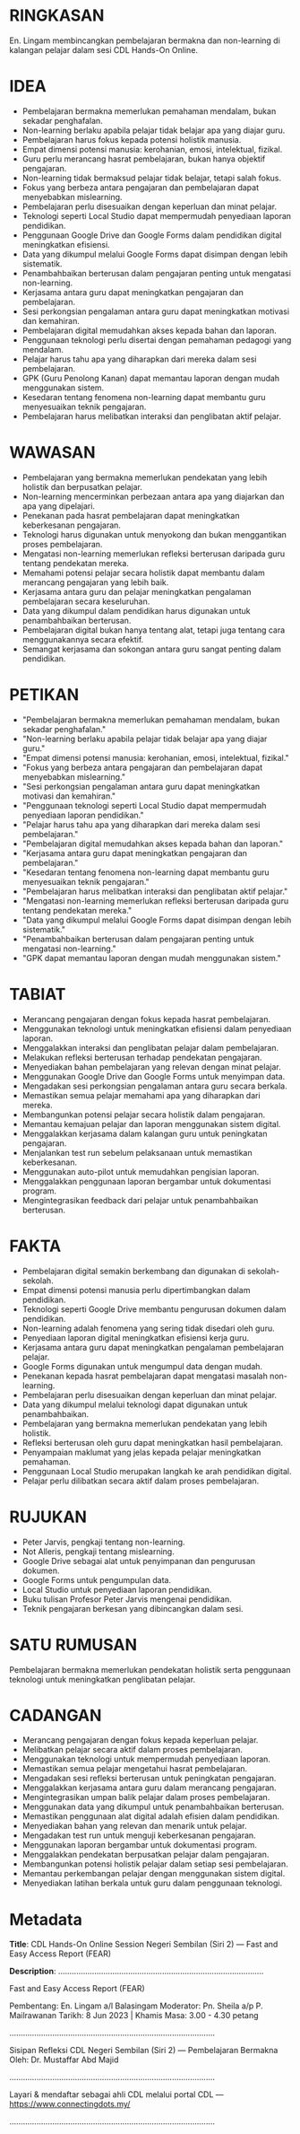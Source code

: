 # RINGKASAN
En. Lingam membincangkan pembelajaran bermakna dan non-learning di kalangan pelajar dalam sesi CDL Hands-On Online.

# IDEA
- Pembelajaran bermakna memerlukan pemahaman mendalam, bukan sekadar penghafalan.
- Non-learning berlaku apabila pelajar tidak belajar apa yang diajar guru.
- Pembelajaran harus fokus kepada potensi holistik manusia.
- Empat dimensi potensi manusia: kerohanian, emosi, intelektual, fizikal.
- Guru perlu merancang hasrat pembelajaran, bukan hanya objektif pengajaran.
- Non-learning tidak bermaksud pelajar tidak belajar, tetapi salah fokus.
- Fokus yang berbeza antara pengajaran dan pembelajaran dapat menyebabkan mislearning.
- Pembelajaran perlu disesuaikan dengan keperluan dan minat pelajar.
- Teknologi seperti Local Studio dapat mempermudah penyediaan laporan pendidikan.
- Penggunaan Google Drive dan Google Forms dalam pendidikan digital meningkatkan efisiensi.
- Data yang dikumpul melalui Google Forms dapat disimpan dengan lebih sistematik.
- Penambahbaikan berterusan dalam pengajaran penting untuk mengatasi non-learning.
- Kerjasama antara guru dapat meningkatkan pengajaran dan pembelajaran.
- Sesi perkongsian pengalaman antara guru dapat meningkatkan motivasi dan kemahiran.
- Pembelajaran digital memudahkan akses kepada bahan dan laporan.
- Penggunaan teknologi perlu disertai dengan pemahaman pedagogi yang mendalam.
- Pelajar harus tahu apa yang diharapkan dari mereka dalam sesi pembelajaran.
- GPK (Guru Penolong Kanan) dapat memantau laporan dengan mudah menggunakan sistem.
- Kesedaran tentang fenomena non-learning dapat membantu guru menyesuaikan teknik pengajaran.
- Pembelajaran harus melibatkan interaksi dan penglibatan aktif pelajar.

# WAWASAN
- Pembelajaran yang bermakna memerlukan pendekatan yang lebih holistik dan berpusatkan pelajar.
- Non-learning mencerminkan perbezaan antara apa yang diajarkan dan apa yang dipelajari.
- Penekanan pada hasrat pembelajaran dapat meningkatkan keberkesanan pengajaran.
- Teknologi harus digunakan untuk menyokong dan bukan menggantikan proses pembelajaran.
- Mengatasi non-learning memerlukan refleksi berterusan daripada guru tentang pendekatan mereka.
- Memahami potensi pelajar secara holistik dapat membantu dalam merancang pengajaran yang lebih baik.
- Kerjasama antara guru dan pelajar meningkatkan pengalaman pembelajaran secara keseluruhan.
- Data yang dikumpul dalam pendidikan harus digunakan untuk penambahbaikan berterusan.
- Pembelajaran digital bukan hanya tentang alat, tetapi juga tentang cara menggunakannya secara efektif.
- Semangat kerjasama dan sokongan antara guru sangat penting dalam pendidikan.

# PETIKAN
- "Pembelajaran bermakna memerlukan pemahaman mendalam, bukan sekadar penghafalan."
- "Non-learning berlaku apabila pelajar tidak belajar apa yang diajar guru."
- "Empat dimensi potensi manusia: kerohanian, emosi, intelektual, fizikal."
- "Fokus yang berbeza antara pengajaran dan pembelajaran dapat menyebabkan mislearning."
- "Sesi perkongsian pengalaman antara guru dapat meningkatkan motivasi dan kemahiran."
- "Penggunaan teknologi seperti Local Studio dapat mempermudah penyediaan laporan pendidikan."
- "Pelajar harus tahu apa yang diharapkan dari mereka dalam sesi pembelajaran."
- "Pembelajaran digital memudahkan akses kepada bahan dan laporan."
- "Kerjasama antara guru dapat meningkatkan pengajaran dan pembelajaran."
- "Kesedaran tentang fenomena non-learning dapat membantu guru menyesuaikan teknik pengajaran."
- "Pembelajaran harus melibatkan interaksi dan penglibatan aktif pelajar."
- "Mengatasi non-learning memerlukan refleksi berterusan daripada guru tentang pendekatan mereka."
- "Data yang dikumpul melalui Google Forms dapat disimpan dengan lebih sistematik."
- "Penambahbaikan berterusan dalam pengajaran penting untuk mengatasi non-learning."
- "GPK dapat memantau laporan dengan mudah menggunakan sistem."

# TABIAT
- Merancang pengajaran dengan fokus kepada hasrat pembelajaran.
- Menggunakan teknologi untuk meningkatkan efisiensi dalam penyediaan laporan.
- Menggalakkan interaksi dan penglibatan pelajar dalam pembelajaran.
- Melakukan refleksi berterusan terhadap pendekatan pengajaran.
- Menyediakan bahan pembelajaran yang relevan dengan minat pelajar.
- Menggunakan Google Drive dan Google Forms untuk menyimpan data.
- Mengadakan sesi perkongsian pengalaman antara guru secara berkala.
- Memastikan semua pelajar memahami apa yang diharapkan dari mereka.
- Membangunkan potensi pelajar secara holistik dalam pengajaran.
- Memantau kemajuan pelajar dan laporan menggunakan sistem digital.
- Menggalakkan kerjasama dalam kalangan guru untuk peningkatan pengajaran.
- Menjalankan test run sebelum pelaksanaan untuk memastikan keberkesanan.
- Menggunakan auto-pilot untuk memudahkan pengisian laporan.
- Menggalakkan penggunaan laporan bergambar untuk dokumentasi program.
- Mengintegrasikan feedback dari pelajar untuk penambahbaikan berterusan.
  
# FAKTA
- Pembelajaran digital semakin berkembang dan digunakan di sekolah-sekolah.
- Empat dimensi potensi manusia perlu dipertimbangkan dalam pendidikan.
- Teknologi seperti Google Drive membantu pengurusan dokumen dalam pendidikan.
- Non-learning adalah fenomena yang sering tidak disedari oleh guru.
- Penyediaan laporan digital meningkatkan efisiensi kerja guru.
- Kerjasama antara guru dapat meningkatkan pengalaman pembelajaran pelajar.
- Google Forms digunakan untuk mengumpul data dengan mudah.
- Penekanan kepada hasrat pembelajaran dapat mengatasi masalah non-learning.
- Pembelajaran perlu disesuaikan dengan keperluan dan minat pelajar.
- Data yang dikumpul melalui teknologi dapat digunakan untuk penambahbaikan.
- Pembelajaran yang bermakna memerlukan pendekatan yang lebih holistik.
- Refleksi berterusan oleh guru dapat meningkatkan hasil pembelajaran.
- Penyampaian maklumat yang jelas kepada pelajar meningkatkan pemahaman.
- Penggunaan Local Studio merupakan langkah ke arah pendidikan digital.
- Pelajar perlu dilibatkan secara aktif dalam proses pembelajaran.

# RUJUKAN
- Peter Jarvis, pengkaji tentang non-learning.
- Not Alleris, pengkaji tentang mislearning.
- Google Drive sebagai alat untuk penyimpanan dan pengurusan dokumen.
- Google Forms untuk pengumpulan data.
- Local Studio untuk penyediaan laporan pendidikan.
- Buku tulisan Profesor Peter Jarvis mengenai pendidikan.
- Teknik pengajaran berkesan yang dibincangkan dalam sesi.

# SATU RUMUSAN
Pembelajaran bermakna memerlukan pendekatan holistik serta penggunaan teknologi untuk meningkatkan penglibatan pelajar.

# CADANGAN
- Merancang pengajaran dengan fokus kepada keperluan pelajar.
- Melibatkan pelajar secara aktif dalam proses pembelajaran.
- Menggunakan teknologi untuk mempermudah penyediaan laporan.
- Memastikan semua pelajar mengetahui hasrat pembelajaran.
- Mengadakan sesi refleksi berterusan untuk peningkatan pengajaran.
- Menggalakkan kerjasama antara guru dalam merancang pengajaran.
- Mengintegrasikan umpan balik pelajar dalam proses pembelajaran.
- Menggunakan data yang dikumpul untuk penambahbaikan berterusan.
- Memastikan penggunaan alat digital adalah efisien dalam pendidikan.
- Menyediakan bahan yang relevan dan menarik untuk pelajar.
- Mengadakan test run untuk menguji keberkesanan pengajaran.
- Menggunakan laporan bergambar untuk dokumentasi program.
- Menggalakkan pendekatan berpusatkan pelajar dalam pengajaran.
- Membangunkan potensi holistik pelajar dalam setiap sesi pembelajaran.
- Memantau perkembangan pelajar dengan menggunakan sistem digital.
- Menyediakan latihan berkala untuk guru dalam penggunaan teknologi.

# Metadata
**Title**: CDL Hands-On Online Session Negeri Sembilan (Siri 2) — Fast and Easy Access Report (FEAR)

**Description**: ...........................................................................................

Fast and Easy Access Report (FEAR)

Pembentang: En. Lingam a/l Balasingam
Moderator: Pn. Sheila a/p P. Mailrawanan
Tarikh: 8 Jun 2023   |   Khamis
Masa: 3.00  - 4.30 petang

...........................................................................................

Sisipan Refleksi CDL Negeri Sembilan (Siri 2) — Pembelajaran Bermakna
Oleh: Dr. Mustaffar Abd Majid

...........................................................................................

Layari & mendaftar sebagai ahli CDL melalui portal CDL — https://www.connectingdots.my/

...........................................................................................